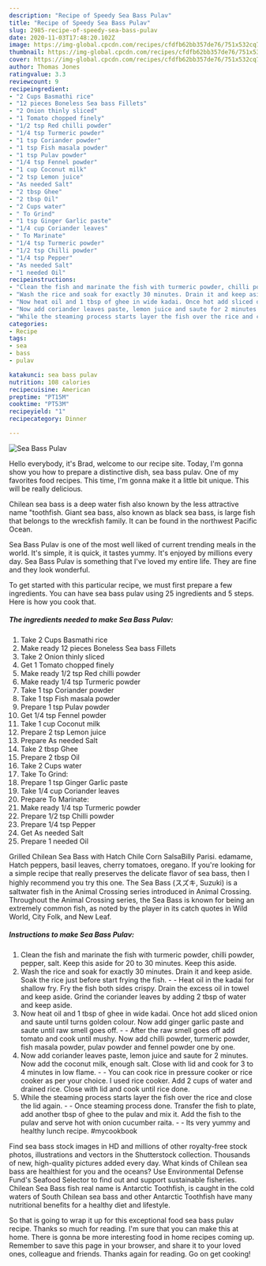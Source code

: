 ```yaml
---
description: "Recipe of Speedy Sea Bass Pulav"
title: "Recipe of Speedy Sea Bass Pulav"
slug: 2985-recipe-of-speedy-sea-bass-pulav
date: 2020-11-03T17:48:20.102Z
image: https://img-global.cpcdn.com/recipes/cfdfb62bb357de76/751x532cq70/sea-bass-pulav-recipe-main-photo.jpg
thumbnail: https://img-global.cpcdn.com/recipes/cfdfb62bb357de76/751x532cq70/sea-bass-pulav-recipe-main-photo.jpg
cover: https://img-global.cpcdn.com/recipes/cfdfb62bb357de76/751x532cq70/sea-bass-pulav-recipe-main-photo.jpg
author: Thomas Jones
ratingvalue: 3.3
reviewcount: 9
recipeingredient:
- "2 Cups Basmathi rice"
- "12 pieces Boneless Sea bass Fillets"
- "2 Onion thinly sliced"
- "1 Tomato chopped finely"
- "1/2 tsp Red chilli powder"
- "1/4 tsp Turmeric powder"
- "1 tsp Coriander powder"
- "1 tsp Fish masala powder"
- "1 tsp Pulav powder"
- "1/4 tsp Fennel powder"
- "1 cup Coconut milk"
- "2 tsp Lemon juice"
- "As needed Salt"
- "2 tbsp Ghee"
- "2 tbsp Oil"
- "2 Cups water"
- " To Grind"
- "1 tsp Ginger Garlic paste"
- "1/4 cup Coriander leaves"
- " To Marinate"
- "1/4 tsp Turmeric powder"
- "1/2 tsp Chilli powder"
- "1/4 tsp Pepper"
- "As needed Salt"
- "1 needed Oil"
recipeinstructions:
- "Clean the fish and marinate the fish with turmeric powder, chilli powder, pepper, salt. Keep this aside for 20 to 30 minutes. Keep this aside."
- "Wash the rice and soak for exactly 30 minutes. Drain it and keep aside. Soak the rice just before start frying the fish.   Heat oil in the kadai for shallow fry. Fry the fish both sides crispy. Drain the excess oil in towel and keep aside. Grind the coriander leaves by adding 2 tbsp of water and keep aside."
- "Now heat oil and 1 tbsp of ghee in wide kadai. Once hot add sliced onion and saute until turns golden colour. Now add ginger garlic paste and saute until raw smell goes off.  After the raw smell goes off add tomato and cook until mushy. Now add chilli powder, turmeric powder, fish masala powder, pulav powder and fennel powder one by one."
- "Now add coriander leaves paste, lemon juice and saute for 2 minutes. Now add the coconut milk, enough salt. Close with lid and cook for 3 to 4 minutes in low flame.  You can cook rice in pressure cooker or rice cooker as per your choice. I used rice cooker. Add 2 cups of water and drained rice. Close with lid and cook until rice done."
- "While the steaming process starts layer the fish over the rice and close the lid again.   Once steaming process done. Transfer the fish to plate, add another tbsp of ghee to the pulav and mix it. Add the fish to the pulav and serve hot with onion cucumber raita.  Its very yummy and healthy lunch recipe. #mycookbook"
categories:
- Recipe
tags:
- sea
- bass
- pulav

katakunci: sea bass pulav 
nutrition: 108 calories
recipecuisine: American
preptime: "PT15M"
cooktime: "PT53M"
recipeyield: "1"
recipecategory: Dinner

---
```



![Sea Bass Pulav](https://img-global.cpcdn.com/recipes/cfdfb62bb357de76/751x532cq70/sea-bass-pulav-recipe-main-photo.jpg)

Hello everybody, it's Brad, welcome to our recipe site. Today, I'm gonna show you how to prepare a distinctive dish, sea bass pulav. One of my favorites food recipes. This time, I'm gonna make it a little bit unique. This will be really delicious.

Chilean sea bass is a deep water fish also known by the less attractive name &#34;toothfish. Giant sea bass, also known as black sea bass, is large fish that belongs to the wreckfish family. It can be found in the northwest Pacific Ocean.

Sea Bass Pulav is one of the most well liked of current trending meals in the world. It's simple, it is quick, it tastes yummy. It's enjoyed by millions every day. Sea Bass Pulav is something that I've loved my entire life. They are fine and they look wonderful.


To get started with this particular recipe, we must first prepare a few ingredients. You can have sea bass pulav using 25 ingredients and 5 steps. Here is how you cook that.

<!--inarticleads1-->

##### The ingredients needed to make Sea Bass Pulav:

1. Take 2 Cups Basmathi rice
1. Make ready 12 pieces Boneless Sea bass Fillets
1. Take 2 Onion thinly sliced
1. Get 1 Tomato chopped finely
1. Make ready 1/2 tsp Red chilli powder
1. Make ready 1/4 tsp Turmeric powder
1. Take 1 tsp Coriander powder
1. Take 1 tsp Fish masala powder
1. Prepare 1 tsp Pulav powder
1. Get 1/4 tsp Fennel powder
1. Take 1 cup Coconut milk
1. Prepare 2 tsp Lemon juice
1. Prepare As needed Salt
1. Take 2 tbsp Ghee
1. Prepare 2 tbsp Oil
1. Take 2 Cups water
1. Take  To Grind:
1. Prepare 1 tsp Ginger Garlic paste
1. Take 1/4 cup Coriander leaves
1. Prepare  To Marinate:
1. Make ready 1/4 tsp Turmeric powder
1. Prepare 1/2 tsp Chilli powder
1. Prepare 1/4 tsp Pepper
1. Get As needed Salt
1. Prepare 1 needed Oil


Grilled Chilean Sea Bass with Hatch Chile Corn SalsaBilly Parisi. edamame, Hatch peppers, basil leaves, cherry tomatoes, oregano. If you&#39;re looking for a simple recipe that really preserves the delicate flavor of sea bass, then I highly recommend you try this one. The Sea Bass (スズキ, Suzuki) is a saltwater fish in the Animal Crossing series introduced in Animal Crossing. Throughout the Animal Crossing series, the Sea Bass is known for being an extremely common fish, as noted by the player in its catch quotes in Wild World, City Folk, and New Leaf. 

<!--inarticleads2-->

##### Instructions to make Sea Bass Pulav:

1. Clean the fish and marinate the fish with turmeric powder, chilli powder, pepper, salt. Keep this aside for 20 to 30 minutes. Keep this aside.
1. Wash the rice and soak for exactly 30 minutes. Drain it and keep aside. Soak the rice just before start frying the fish.  -  - Heat oil in the kadai for shallow fry. Fry the fish both sides crispy. Drain the excess oil in towel and keep aside. Grind the coriander leaves by adding 2 tbsp of water and keep aside.
1. Now heat oil and 1 tbsp of ghee in wide kadai. Once hot add sliced onion and saute until turns golden colour. Now add ginger garlic paste and saute until raw smell goes off. -  - After the raw smell goes off add tomato and cook until mushy. Now add chilli powder, turmeric powder, fish masala powder, pulav powder and fennel powder one by one.
1. Now add coriander leaves paste, lemon juice and saute for 2 minutes. Now add the coconut milk, enough salt. Close with lid and cook for 3 to 4 minutes in low flame. -  - You can cook rice in pressure cooker or rice cooker as per your choice. I used rice cooker. Add 2 cups of water and drained rice. Close with lid and cook until rice done.
1. While the steaming process starts layer the fish over the rice and close the lid again.  -  - Once steaming process done. Transfer the fish to plate, add another tbsp of ghee to the pulav and mix it. Add the fish to the pulav and serve hot with onion cucumber raita. -  - Its very yummy and healthy lunch recipe. #mycookbook


Find sea bass stock images in HD and millions of other royalty-free stock photos, illustrations and vectors in the Shutterstock collection. Thousands of new, high-quality pictures added every day. What kinds of Chilean sea bass are healthiest for you and the oceans? Use Environmental Defense Fund&#39;s Seafood Selector to find out and support sustainable fisheries. Chilean Sea Bass fish real name is Antarctic Toothfish, is caught in the cold waters of South Chilean sea bass and other Antarctic Toothfish have many nutritional benefits for a healthy diet and lifestyle. 

So that is going to wrap it up for this exceptional food sea bass pulav recipe. Thanks so much for reading. I'm sure that you can make this at home. There is gonna be more interesting food in home recipes coming up. Remember to save this page in your browser, and share it to your loved ones, colleague and friends. Thanks again for reading. Go on get cooking!
